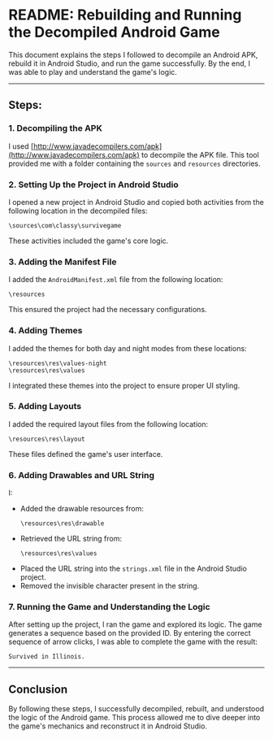 # README: Rebuilding and Running the Decompiled Android Game

This document explains the steps I followed to decompile an Android APK, rebuild it in Android Studio, and run the game successfully. By the end, I was able to play and understand the game's logic.

---

## Steps:

### 1. Decompiling the APK
I used [http://www.javadecompilers.com/apk](http://www.javadecompilers.com/apk) to decompile the APK file. This tool provided me with a folder containing the `sources` and `resources` directories.

### 2. Setting Up the Project in Android Studio
I opened a new project in Android Studio and copied both activities from the following location in the decompiled files:
```
\sources\com\classy\survivegame
```
These activities included the game's core logic.

### 3. Adding the Manifest File
I added the `AndroidManifest.xml` file from the following location:
```
\resources
```
This ensured the project had the necessary configurations.

### 4. Adding Themes
I added the themes for both day and night modes from these locations:
```
\resources\res\values-night
\resources\res\values
```
I integrated these themes into the project to ensure proper UI styling.

### 5. Adding Layouts
I added the required layout files from the following location:
```
\resources\res\layout
```
These files defined the game's user interface.

### 6. Adding Drawables and URL String
I:
- Added the drawable resources from:
  ```
  \resources\res\drawable
  ```
- Retrieved the URL string from:
  ```
  \resources\res\values
  ```
- Placed the URL string into the `strings.xml` file in the Android Studio project.
- Removed the invisible character present in the string.

### 7. Running the Game and Understanding the Logic
After setting up the project, I ran the game and explored its logic. The game generates a sequence based on the provided ID. By entering the correct sequence of arrow clicks, I was able to complete the game with the result:
```
Survived in Illinois.
```

---

## Conclusion
By following these steps, I successfully decompiled, rebuilt, and understood the logic of the Android game. This process allowed me to dive deeper into the game's mechanics and reconstruct it in Android Studio.

